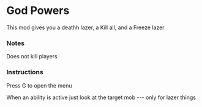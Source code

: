 <h1>God Powers</h1>
<p>This mod gives you a deathh lazer, a Kill all, and a Freeze lazer</p>
<h3>Notes</h3>
<p> Does not kill players</p>
<p> </p>
<h3>Instructions</h3>
<p>Press G to open the menu</p>
<p>When an ability is active just look at the target mob --- only for lazer things</p>
